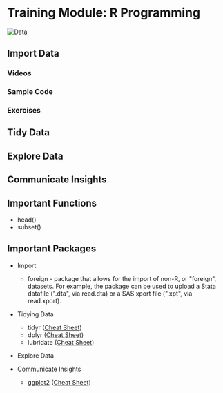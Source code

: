 # Training Module:  R Programming

![Data](https://d33wubrfki0l68.cloudfront.net/795c039ba2520455d833b4034befc8cf360a70ba/558a5/diagrams/data-science-explore.png)


## Import Data

### Videos

### Sample Code

### Exercises

## Tidy Data

## Explore Data

## Communicate Insights

## Important Functions
* head()
* subset()

## Important Packages
* Import
  * foreign - package that allows for the import of non-R, or "foreign", datasets.  For example, the package can be used to upload a Stata datafile (".dta", via read.dta) or a SAS xport file (".xpt", via read.xport).

* Tidying Data
  * tidyr ([Cheat Sheet]())
  * dplyr ([Cheat Sheet]())
  * lubridate ([Cheat Sheet]())

* Explore Data

* Communicate Insights
  * [ggplot2]() ([Cheat Sheet]())

